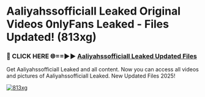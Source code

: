 # Aaliyahssofficiall Leaked Original Videos 0nlyFans Leaked - Files Updated! (813xg)

<h3>🔴 CLICK HERE 🌐==►► <a href="https://tinyurl.com/2m67pmp6" rel="nofollow">Aaliyahssofficiall Leaked Updated Files</a></h3>

Get Aaliyahssofficiall Leaked and all content. Now you can access all videos and pictures of Aaliyahssofficiall Leaked. New Updated Files 2025!

[![813xg](https://i.imgur.com/H4QAA4z.gif)](https://tinyurl.com/2m67pmp6)